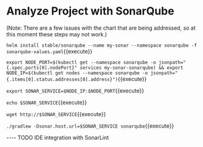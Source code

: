 # Analyze Project with SonarQube #

(Note: There are a few issues with the chart that are being addressed, so at this moment these steps may not work.)

`helm install stable/sonarqube --name my-sonar --namespace sonarqube -f sonarqube-values.yaml`{{execute}}

`export NODE_PORT=$(kubectl get --namespace sonarqube -o jsonpath="{.spec.ports[0].nodePort}" services my-sonar-sonarqube) && export NODE_IP=$(kubectl get nodes --namespace sonarqube -o jsonpath="{.items[0].status.addresses[0].address}")`{{execute}}

`export SONAR_SERVICE=$NODE_IP:$NODE_PORT`{{execute}}

`echo $SONAR_SERVICE`{{execute}}

`wget http://$SONAR_SERVICE`{{execute}}

`./gradlew -Dsonar.host.url=$SONAR_SERVICE sonarqube`{{execute}}






---- TODO
IDE integration with SonarLint